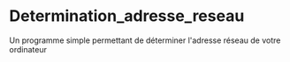 # Determination_adresse_reseau
Un programme simple permettant de déterminer l'adresse réseau de votre ordinateur
